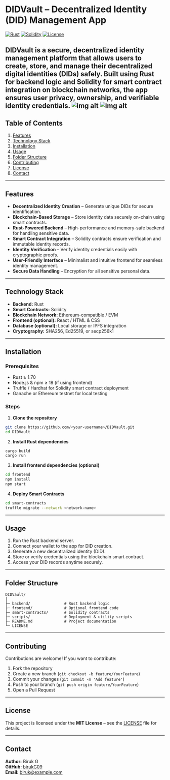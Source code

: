 # DIDVault – Decentralized Identity (DID) Management App

[![Rust](https://img.shields.io/badge/Rust-1.70-orange?logo=rust)](https://www.rust-lang.org/)
[![Solidity](https://img.shields.io/badge/Solidity-^0.8.0-blue?logo=ethereum)](https://docs.soliditylang.org/)
[![License](https://img.shields.io/badge/License-MIT-green)](LICENSE)

**DIDVault** is a secure, decentralized identity management platform that allows users to create, store, and manage their decentralized digital identities (DIDs) safely. Built using **Rust** for backend logic and **Solidity** for smart contract integration on blockchain networks, the app ensures user privacy, ownership, and verifiable identity credentials.
![img alt](https://github.com/birukG09/universal-decentralized-identity/blob/e0554d6390101917e9cf9f8c04db88131088ae14/attached_assets/20250926_1809_DID%20Vault%20Logo%20Design_simple_compose_01k63911ksee69etc50n61cvfd.png)
![img alt](https://github.com/birukG09/universal-decentralized-identity/blob/029ab519d887c358b05977ca3c6dc4d007d1d84a/attached_assets/20250926_1628_Decentralized%20Identity%20Vault_simple_compose_01k6338s0xe189r2xkjzf4zed9_1758893624107.png)
---

## Table of Contents

1. [Features](#features)  
2. [Technology Stack](#technology-stack)  
3. [Installation](#installation)  
4. [Usage](#usage)  
5. [Folder Structure](#folder-structure)  
6. [Contributing](#contributing)  
7. [License](#license)  
8. [Contact](#contact)  

---

## Features

- **Decentralized Identity Creation** – Generate unique DIDs for secure identification.  
- **Blockchain-Based Storage** – Store identity data securely on-chain using smart contracts.  
- **Rust-Powered Backend** – High-performance and memory-safe backend for handling sensitive data.  
- **Smart Contract Integration** – Solidity contracts ensure verification and immutable identity records.  
- **Identity Verification** – Verify identity credentials easily with cryptographic proofs.  
- **User-Friendly Interface** – Minimalist and intuitive frontend for seamless identity management.  
- **Secure Data Handling** – Encryption for all sensitive personal data.  

---

## Technology Stack

- **Backend:** Rust  
- **Smart Contracts:** Solidity  
- **Blockchain Network:** Ethereum-compatible / EVM  
- **Frontend (optional):** React / HTML & CSS  
- **Database (optional):** Local storage or IPFS integration  
- **Cryptography:** SHA256, Ed25519, or secp256k1  

---

## Installation

### Prerequisites

- Rust ≥ 1.70  
- Node.js & npm ≥ 18 (if using frontend)  
- Truffle / Hardhat for Solidity smart contract deployment  
- Ganache or Ethereum testnet for local testing  

### Steps

1. **Clone the repository**  
```bash
git clone https://github.com/<your-username>/DIDVault.git
cd DIDVault
```

2. **Install Rust dependencies**  
```bash
cargo build
cargo run
```

3. **Install frontend dependencies (optional)**  
```bash
cd frontend
npm install
npm start
```

4. **Deploy Smart Contracts**  
```bash
cd smart-contracts
truffle migrate --network <network-name>
```

---

## Usage

1. Run the Rust backend server.  
2. Connect your wallet to the app for DID creation.  
3. Generate a new decentralized identity (DID).  
4. Store or verify credentials using the blockchain smart contract.  
5. Access your DID records anytime securely.

---

## Folder Structure

```
DIDVault/
│
├─ backend/               # Rust backend logic
├─ frontend/              # Optional frontend code
├─ smart-contracts/       # Solidity contracts
├─ scripts/               # Deployment & utility scripts
├─ README.md              # Project documentation
└─ LICENSE
```

---

## Contributing

Contributions are welcome! If you want to contribute:  

1. Fork the repository  
2. Create a new branch (`git checkout -b feature/YourFeature`)  
3. Commit your changes (`git commit -m 'Add feature'`)  
4. Push to your branch (`git push origin feature/YourFeature`)  
5. Open a Pull Request  

---

## License

This project is licensed under the **MIT License** – see the [LICENSE](LICENSE) file for details.  

---

## Contact

**Author:** Biruk G  
**GitHub:** [birukG09](https://github.com/birukG09)  
**Email:** biruk@example.com  
